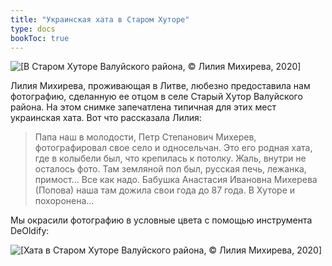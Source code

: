 ```yaml
---
title: "Украинская хата в Старом Хуторе"
type: docs
bookToc: true
---
```


![[В Старом Хуторе Валуйского района, © Лилия Михирева, 2020]](/static/img/arch/hata.png)

Лилия Михирева, проживающая в Литве, любезно предоставила нам фотографию, сделанную ее отцом в селе Старый Хутор Валуйского района. На этом снимке запечатлена типичная для этих мест украинская хата. Вот что рассказала Лилия:

> Папа наш в молодости, Петр Степанович Михерев, фотографировал свое село и односельчан. Это его родная хата, где в колыбели был, что крепилась к потолку. Жаль, внутри не осталось фото. Там земляной пол был, русская печь, лежанка, примост... Все как надо. Бабушка Анастасия Ивановна Михерева (Попова) наша там дожила свои года до 87 года. В Хуторе и похоронена...

Мы окрасили фотографию в условные цвета с помощью инструмента DeOldify:

![[Хата в Старом Хуторе Валуйского района, © Лилия Михирева, 2020]](/static/img/arch/hatacolor.png)
